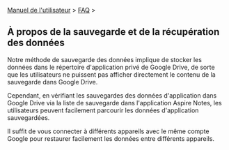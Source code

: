 [Manuel de l'utilisateur](/dragonnest/drawnote/manual/fr) > [FAQ](/dragonnest/drawnote/manual/fr/q_a) >

À propos de la sauvegarde et de la récupération des données
---
Notre méthode de sauvegarde des données implique de stocker les données dans le répertoire d'application privé de Google Drive, de sorte que les utilisateurs ne puissent pas afficher directement le contenu de la sauvegarde dans Google Drive.

Cependant, en vérifiant les sauvegardes des données d'application dans Google Drive via la liste de sauvegarde dans l'application Aspire Notes, les utilisateurs peuvent facilement parcourir les données d'application sauvegardées.

Il suffit de vous connecter à différents appareils avec le même compte Google pour restaurer facilement les données entre différents appareils.